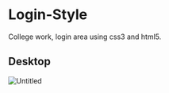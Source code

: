 # Login-Style
College work, login area using css3 and html5. 

## Desktop 

![Untitled](https://user-images.githubusercontent.com/73085812/105181037-0d8bd300-5b0a-11eb-866c-a678e762ee9a.png)


